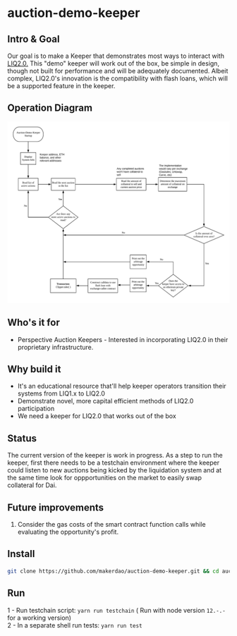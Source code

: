 # auction-demo-keeper

## Intro & Goal

Our goal is to make a Keeper that demonstrates most ways to interact with [LIQ2.0.]((https://forum.makerdao.com/t/liquidations-2-0-technical-summary/4632)) This "demo" keeper will work out of the box, be simple in design, though not built for performance and will be adequately documented. Albeit complex, LIQ2.0's innovation is the compatibility with flash loans, which will be a supported feature in the keeper.

## Operation Diagram

![Operation Diagram](./diagram.jpeg)

## Who's it for

- Perspective Auction Keepers - Interested in incorporating LIQ2.0 in their proprietary infrastructure.

## Why build it

- It's an educational resource that'll help keeper operators transition their systems from LIQ1.x to LIQ2.0
- Demonstrate novel, more capital efficient methods of LIQ2.0 participation
- We need a keeper for LIQ2.0 that works out of the box

## Status

The current version of the keeper is work in progress. As a step to run the keeper, first there needs to be a testchain environment where the keeper could listen to new auctions being kicked by the liquidation system and at the same time look for oppportunities on the market to easily swap collateral for Dai.

## Future improvements

1. Consider the gas costs of the smart contract function calls while evaluating the opportunity's profit. 

## Install

```bash
git clone https://github.com/makerdao/auction-demo-keeper.git && cd auction-demo-keeper && git submodule update --init --recursive
```

## Run

1 - Run testchain script: `yarn run testchain`  ( Run with node version  `12.-.-` for a working version)  
2 - In a separate shell run tests: `yarn run test`
